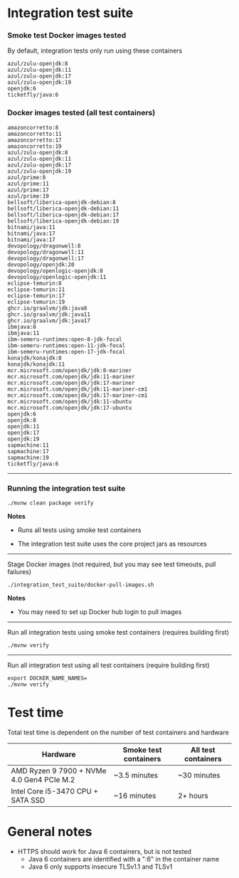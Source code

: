 # Integration test suite

### Smoke test Docker images tested

By default, integration tests only run using these containers

```
azul/zulu-openjdk:8
azul/zulu-openjdk:11
azul/zulu-openjdk:17
azul/zulu-openjdk:19
openjdk:6
ticketfly/java:6
```

### Docker images tested (all test containers)

```
amazoncorretto:8
amazoncorretto:11
amazoncorretto:17
amazoncorretto:19
azul/zulu-openjdk:8
azul/zulu-openjdk:11
azul/zulu-openjdk:17
azul/zulu-openjdk:19
azul/prime:8
azul/prime:11
azul/prime:17
azul/prime:19
bellsoft/liberica-openjdk-debian:8
bellsoft/liberica-openjdk-debian:11
bellsoft/liberica-openjdk-debian:17
bellsoft/liberica-openjdk-debian:19
bitnami/java:11
bitnami/java:17
bitnami/java:17
devopology/dragonwell:8
devopology/dragonwell:11
devopology/dragonwell:17
devopology/openjdk:20
devopology/openlogic-openjdk:8
devopology/openlogic-openjdk:11
eclipse-temurin:8
eclipse-temurin:11
eclipse-temurin:17
eclipse-temurin:19
ghcr.io/graalvm/jdk:java8
ghcr.io/graalvm/jdk:java11
ghcr.io/graalvm/jdk:java17
ibmjava:8
ibmjava:11
ibm-semeru-runtimes:open-8-jdk-focal
ibm-semeru-runtimes:open-11-jdk-focal
ibm-semeru-runtimes:open-17-jdk-focal
konajdk/konajdk:8
konajdk/konajdk:11
mcr.microsoft.com/openjdk/jdk:8-mariner
mcr.microsoft.com/openjdk/jdk:11-mariner
mcr.microsoft.com/openjdk/jdk:17-mariner
mcr.microsoft.com/openjdk/jdk:11-mariner-cm1
mcr.microsoft.com/openjdk/jdk:17-mariner-cm1
mcr.microsoft.com/openjdk/jdk:11-ubuntu
mcr.microsoft.com/openjdk/jdk:17-ubuntu
openjdk:6
openjdk:8
openjdk:11
openjdk:17
openjdk:19
sapmachine:11
sapmachine:17
sapmachine:19
ticketfly/java:6
```

---

### Running the integration test suite

```
./mvnw clean package verify
```

**Notes**

- Runs all tests using smoke test containers


- The integration test suite uses the core project jars as resources

---

Stage Docker images (not required, but you may see test timeouts, pull failures)

```
./integration_test_suite/docker-pull-images.sh
```

**Notes**

- You may need to set up Docker hub login to pull images

---

Run all integration tests using smoke test containers (requires building first)

```
./mvnw verify
```

---

Run all integration test using all test containers (require building first)

```shell
export DOCKER_NAME_NAMES=
./mvnw verify
```

# Test time

Total test time is dependent on the number of test containers and hardware

| Hardware                                  | Smoke test containers | All test containers |
|-------------------------------------------|-----------------------|---------------------|
| AMD Ryzen 9 7900 + NVMe 4.0 Gen4 PCIe M.2 | ~3.5 minutes          | ~30 minutes         |
| Intel Core i5-3470 CPU + SATA SSD         | ~16 minutes           | 2+ hours            |

# General notes

- HTTPS should work for Java 6 containers, but is not tested
  - Java 6 containers are identified with a ":6" in the container name
  - Java 6 only supports insecure TLSv1.1 and TLSv1
